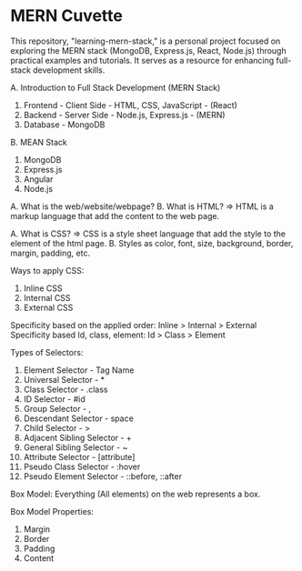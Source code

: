 # MERN Cuvette
This repository, "learning-mern-stack," is a personal project focused on exploring the MERN stack (MongoDB, Express.js, React, Node.js) through practical examples and tutorials. It serves as a resource for enhancing full-stack development skills.

A. Introduction to Full Stack Development (MERN Stack)
1. Frontend - Client Side - HTML, CSS, JavaScript - (React)
2. Backend - Server Side - Node.js, Express.js - (MERN)
3. Database - MongoDB

B. MEAN Stack
1. MongoDB
2. Express.js
3. Angular
4. Node.js

<!-- Web and HTML -->

A. What is the web/website/webpage?
B. What is HTML? => HTML is a markup language that add the content to the web page.


<!-- Cascading StyleSheets (CSS) -->

A. What is CSS? => CSS is a style sheet language that add the style to the element of the html page.
B. Styles as color, font, size, background, border, margin, padding, etc.


Ways to apply CSS:
1. Inline CSS
2. Internal CSS
3. External CSS

Specificity based on the applied order: Inline > Internal > External
Specificity based Id, class, element: Id > Class > Element

Types of Selectors:
1. Element Selector - Tag Name
2. Universal Selector - *
3. Class Selector - .class
4. ID Selector - #id
5. Group Selector - ,
6. Descendant Selector - space
7. Child Selector - >
8. Adjacent Sibling Selector - +
9. General Sibling Selector - ~
10. Attribute Selector - [attribute]
11. Pseudo Class Selector - :hover
12. Pseudo Element Selector - ::before, ::after


<!-- Box Model -->
Box Model: Everything (All elements) on the web represents a box.

Box Model Properties:
1. Margin
2. Border
3. Padding
4. Content











